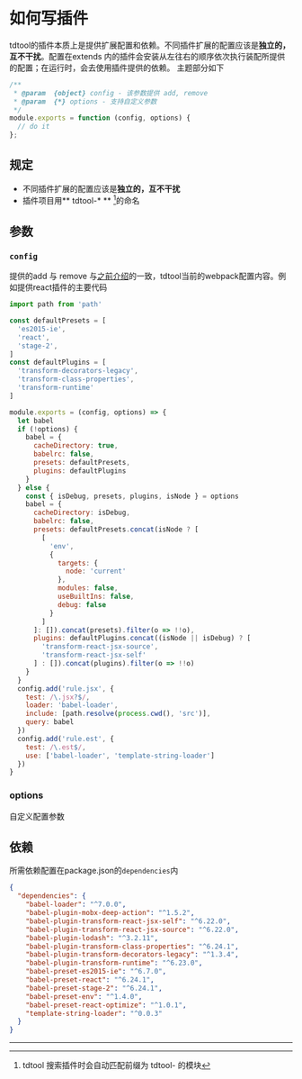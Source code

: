 # 如何写插件

tdtool的插件本质上是提供扩展配置和依赖。不同插件扩展的配置应该是**独立的，互不干扰**。配置在extends 内的插件会安装从左往右的顺序依次执行装配所提供的配置；在运行时，会去使用插件提供的依赖。
主题部分如下
```js
/**
 * @param  {object} config - 该参数提供 add, remove
 * @param  {*} options - 支持自定义参数
 */
module.exports = function (config, options) {
  // do it
};
```

## 规定
* 不同插件扩展的配置应该是**独立的，互不干扰**
* 插件项目用** tdtool-* ** [^1]的命名

## 参数
### `config`
提供的add 与 remove 与[之前介绍](/use/api.md)的一致，tdtool当前的webpack配置内容。例如提供react插件的主要代码
```js
import path from 'path'

const defaultPresets = [
  'es2015-ie',
  'react',
  'stage-2',
]
const defaultPlugins = [
  'transform-decorators-legacy',
  'transform-class-properties',
  'transform-runtime'
]

module.exports = (config, options) => {
  let babel
  if (!options) {
    babel = {
      cacheDirectory: true,
      babelrc: false,
      presets: defaultPresets,
      plugins: defaultPlugins
    }
  } else {
    const { isDebug, presets, plugins, isNode } = options
    babel = {
      cacheDirectory: isDebug,
      babelrc: false,
      presets: defaultPresets.concat(isNode ? [
        [
          'env',
          {
            targets: {
              node: 'current'
            },
            modules: false,
            useBuiltIns: false,
            debug: false
          }
        ]
      ]: []).concat(presets).filter(o => !!o),
      plugins: defaultPlugins.concat((isNode || isDebug) ? [
        'transform-react-jsx-source',
        'transform-react-jsx-self'
      ] : []).concat(plugins).filter(o => !!o)
    }
  }
  config.add('rule.jsx', {
    test: /\.jsx?$/,
    loader: 'babel-loader',
    include: [path.resolve(process.cwd(), 'src')],
    query: babel
  })
  config.add('rule.est', {
    test: /\.est$/,
    use: ['babel-loader', 'template-string-loader']
  })
}
```
### options
自定义配置参数

## 依赖
所需依赖配置在package.json的`dependencies`内
```json
{
  "dependencies": {
    "babel-loader": "^7.0.0",
    "babel-plugin-mobx-deep-action": "^1.5.2",
    "babel-plugin-transform-react-jsx-self": "^6.22.0",
    "babel-plugin-transform-react-jsx-source": "^6.22.0",
    "babel-plugin-lodash": "^3.2.11",
    "babel-plugin-transform-class-properties": "^6.24.1",
    "babel-plugin-transform-decorators-legacy": "^1.3.4",
    "babel-plugin-transform-runtime": "^6.23.0",
    "babel-preset-es2015-ie": "^6.7.0",
    "babel-preset-react": "^6.24.1",
    "babel-preset-stage-2": "^6.24.1",
    "babel-preset-env": "^1.4.0",
    "babel-preset-react-optimize": "^1.0.1",
    "template-string-loader": "^0.0.3"
  }
}
```

-------------
[^1]: tdtool 搜索插件时会自动匹配前缀为 tdtool- 的模块
